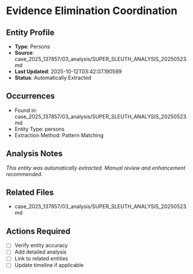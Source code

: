 # Evidence Elimination Coordination

## Entity Profile
- **Type**: Persons
- **Source**: case_2025_137857/03_analysis/SUPER_SLEUTH_ANALYSIS_20250523.md
- **Last Updated**: 2025-10-12T03:42:07.190589
- **Status**: Automatically Extracted

## Occurrences
- Found in: case_2025_137857/03_analysis/SUPER_SLEUTH_ANALYSIS_20250523.md
- Entity Type: persons
- Extraction Method: Pattern Matching

## Analysis Notes
*This entity was automatically extracted. Manual review and enhancement recommended.*

## Related Files
- case_2025_137857/03_analysis/SUPER_SLEUTH_ANALYSIS_20250523.md

## Actions Required
- [ ] Verify entity accuracy
- [ ] Add detailed analysis
- [ ] Link to related entities
- [ ] Update timeline if applicable
